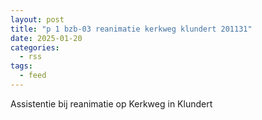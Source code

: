 ```yaml
---
layout: post
title: "p 1 bzb-03 reanimatie kerkweg klundert 201131"
date: 2025-01-20
categories: 
  - rss
tags: 
  - feed
---
```


Assistentie bij reanimatie op Kerkweg in Klundert
